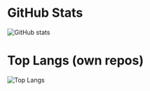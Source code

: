 
# GitHub Stats
![GitHub stats](https://github-readme-stats-9ezaiy5eq-s213asdfegadwerewr.vercel.app/api?username=agustinmaringolo&count_private=true&hide_rank=true&hide=stars&show_icons=true&show=prs_merged,prs_merged_percentage)

# Top Langs (own repos)
![Top Langs](https://github-readme-stats-9ezaiy5eq-s213asdfegadwerewr.vercel.app/api/top-langs/?username=agustinmaringolo&exclude_repo=github-readme-stats&layout=compact&langs_count=10&hide_progress=true)




